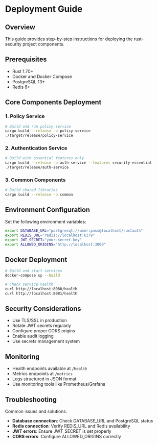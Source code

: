 # Deployment Guide

## Overview
This guide provides step-by-step instructions for deploying the rust-security project components.

## Prerequisites
- Rust 1.70+
- Docker and Docker Compose
- PostgreSQL 13+
- Redis 6+

## Core Components Deployment

### 1. Policy Service
```bash
# Build and run policy service
cargo build --release -p policy-service
./target/release/policy-service
```

### 2. Authentication Service  
```bash
# Build with essential features only
cargo build --release -p auth-service --features security-essential
./target/release/auth-service
```

### 3. Common Components
```bash
# Build shared libraries
cargo build --release -p common
```

## Environment Configuration
Set the following environment variables:

```bash
export DATABASE_URL="postgresql://user:pass@localhost/rustauth"
export REDIS_URL="redis://localhost:6379"
export JWT_SECRET="your-secret-key"
export ALLOWED_ORIGINS="http://localhost:3000"
```

## Docker Deployment
```bash
# Build and start services
docker-compose up --build

# Check service health
curl http://localhost:8080/health
curl http://localhost:8081/health
```

## Security Considerations
- Use TLS/SSL in production
- Rotate JWT secrets regularly  
- Configure proper CORS origins
- Enable audit logging
- Use secrets management system

## Monitoring
- Health endpoints available at `/health`
- Metrics endpoints at `/metrics` 
- Logs structured in JSON format
- Use monitoring tools like Prometheus/Grafana

## Troubleshooting
Common issues and solutions:
- **Database connection**: Check DATABASE_URL and PostgreSQL status
- **Redis connection**: Verify REDIS_URL and Redis availability
- **JWT errors**: Ensure JWT_SECRET is set properly
- **CORS errors**: Configure ALLOWED_ORIGINS correctly